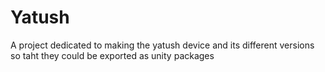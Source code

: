 # Yatush
A project dedicated to making the yatush device and its different versions so taht they could be exported as unity packages